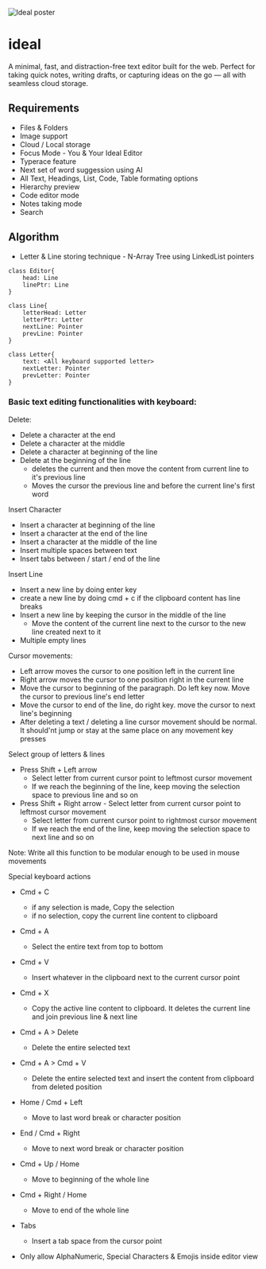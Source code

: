 ![Ideal poster](https://github.com/gokulcodes/ideal-web/blob/main/public/poster.png?raw=true)

# ideal
A minimal, fast, and distraction-free text editor built for the web. Perfect for taking quick notes, writing drafts, or capturing ideas on the go — all with seamless cloud storage.

## Requirements
* Files & Folders
* Image support
* Cloud / Local storage
* Focus Mode - You & Your Ideal Editor
* Typerace feature
* Next set of word suggession using AI
* All Text, Headings, List, Code, Table formating options
* Hierarchy preview
* Code editor mode
* Notes taking mode
* Search

## Algorithm
* Letter & Line storing technique - N-Array Tree using LinkedList pointers

```
class Editor{
    head: Line
    linePtr: Line
}

class Line{
    letterHead: Letter
    letterPtr: Letter
    nextLine: Pointer
    prevLine: Pointer
}

class Letter{
    text: <All keyboard supported letter>
    nextLetter: Pointer
    prevLetter: Pointer
}
```

### Basic text editing functionalities with keyboard:
Delete:
* Delete a character at the end
* Delete a character at the middle
* Delete a character at beginning of the line
* Delete at the beginning of the line 
    - deletes the current and then move the content from current line to it's previous line
    - Moves the cursor the previous line and before the current line's first word

Insert Character
* Insert a character at beginning of the line
* Insert a character at the end of the line
* Insert a character at the middle of the line
* Insert multiple spaces between text
* Insert tabs between / start / end of the line

Insert Line
* Insert a new line by doing enter key
* create a new line by doing cmd + c if the clipboard content has line breaks
* Insert a new line by keeping the cursor in the middle of the line
    * Move the content of the current line next to the cursor to the new line created next to it
* Multiple empty lines

Cursor movements:
* Left arrow moves the cursor to one position left in the current line
* Right arrow moves the cursor to one position right in the current line
* Move the cursor to beginning of the paragraph. Do left key now. Move the cursor to previous line's end letter
* Move the cursor to end of the line, do right key. move the cursor to next line's beginning
* After deleting a text / deleting a line cursor movement should be normal. It should'nt jump or stay at the same place on any movement key presses

Select group of letters & lines
* Press Shift + Left arrow 
    - Select letter from current cursor point to leftmost cursor movement
    - If we reach the beginning of the line, keep moving the selection space to previous line and so on
* Press Shift + Right arrow - Select letter from current cursor point to leftmost cursor movement
    - Select letter from current cursor point to rightmost cursor movement
    - If we reach the end of the line, keep moving the selection space to next line and so on

Note: Write all this function to be modular enough to be used in mouse movements

Special keyboard actions
* Cmd + C 
    - if any selection is made, Copy the selection
    - if no selection, copy the current line content to clipboard
* Cmd + A
    - Select the entire text from top to bottom
* Cmd + V
    - Insert whatever in the clipboard next to the current cursor point
* Cmd + X 
    - Copy the active line content to clipboard. It deletes the current line and join previous line & next line
* Cmd + A > Delete
    - Delete the entire selected text
* Cmd + A > Cmd + V
    - Delete the entire selected text and insert the content from clipboard from deleted position
* Home / Cmd + Left 
    - Move to last word break or character position
* End / Cmd + Right
    - Move to next word break or character position
* Cmd + Up / Home
    - Move to beginning of the whole line
* Cmd + Right / Home
    - Move to end of the whole line
* Tabs
    - Insert a tab space from the cursor point

* Only allow AlphaNumeric, Special Characters & Emojis inside editor view
